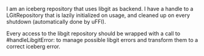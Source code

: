 I am an iceberg repository that uses libgit as backend.
I have a handle to a LGitRepository that is lazily initialized on usage, and cleaned up on every shutdown (automatically done by uFFI).

Every access to the libgit repository should be wrapped with a call to #handleLibgitError: to manage possible libgit errors and transform them to a correct iceberg error.